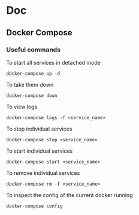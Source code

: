 # Doc

## Docker Compose

### Useful commands

To start all services in detached mode

```lang=shell
docker-compose up -d
```

To take them down

```lang=shell
docker-compose down
```

To view logs

```lang=shell
docker-compose logs -f <service_name>
```

To stop individual services

```lang=shell
docker-compose stop <service_name>
```

To start individual services

```lang=shell
docker-compose start <service_name>
```

To remove individual services

```lang=shell
docker-compose rm -f <service_name>
```

To inspect the config of the current docker running

```lang=shell
docker-compose config
```
